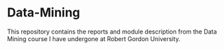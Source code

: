 # Data-Mining
This repository contains the reports and module description from the Data Mining course I have undergone at Robert Gordon University.
